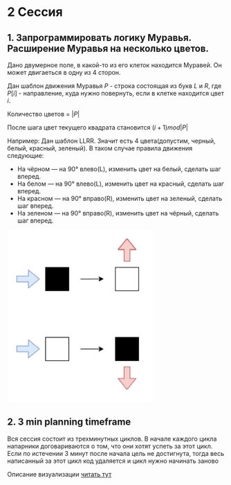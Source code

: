 # 2 Сессия

## 1. Запрограммировать логику Муравья. Расширение Муравья на несколько цветов.

Дано двумерное поле, в какой-то из его клеток находится Муравей. Он может двигаеться в одну из 4 сторон.

Дан шаблон движения Муравья $P$ - строка состоящая из букв $L$ и $R$, где $P[i]$ - направление, куда нужно повернуть, если в клетке находится цвет $i$. 

Количество цветов = $|P|$

После шага цвет текущего квадрата становится $(i + 1) mod |P|$


Например: 
Дан шаблон LLRR. Значит есть 4 цвета(допустим, черный, белый, красный, зеленый). В таком случае правила движения следующие:
- На чёрном — на 90° влево(L), изменить цвет на белый, сделать шаг вперед.
- На белом — на 90° влево(L), изменить цвет на красный, сделать шаг вперед.
- На красном — на 90° вправо(R), изменить цвет на зеленый, сделать шаг вперед.
- На зеленом — на 90° вправо(R), изменить цвет на чёрный, сделать шаг вперед.

![](/assets/rules.jpg)

## 2. 3 min planning timeframe 

Вся сессия состоит из трехминутных циклов. В начале каждого цикла напарники договариваются о том, что они хотят успеть за этот цикл. Если по истечении 3 минут после начала цель не достигнута, тогда весь написанный за этот цикл код удаляется и цикл нужно начинать заново



Описание визуализации [читать тут](/visualization/readme.md)


